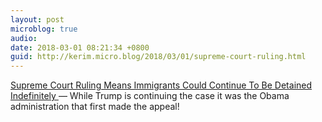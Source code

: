 ```yaml
---
layout: post
microblog: true
audio: 
date: 2018-03-01 08:21:34 +0800
guid: http://kerim.micro.blog/2018/03/01/supreme-court-ruling.html
---
```

[Supreme Court Ruling Means Immigrants Could Continue To Be Detained Indefinitely
](https://www.npr.org/2018/02/27/589096901/supreme-court-ruling-means-immigrants-can-continue-to-be-detained-indefinitely) — While Trump is continuing the case it was the Obama administration that first made the appeal!
